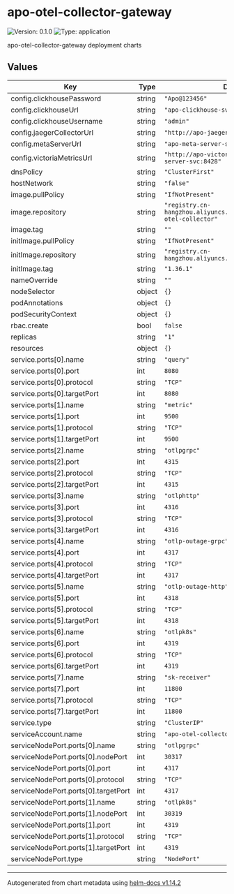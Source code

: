 # apo-otel-collector-gateway

![Version: 0.1.0](https://img.shields.io/badge/Version-0.1.0-informational?style=flat-square) ![Type: application](https://img.shields.io/badge/Type-application-informational?style=flat-square)

apo-otel-collector-gateway deployment charts

## Values

| Key | Type | Default | Description |
|-----|------|---------|-------------|
| config.clickhousePassword | string | `"Apo@123456"` |  |
| config.clickhouseUrl | string | `"apo-clickhouse-svc:9000"` |  |
| config.clickhouseUsername | string | `"admin"` |  |
| config.jaegerCollectorUrl | string | `"http://apo-jaeger-collector-svc:4317"` |  |
| config.metaServerUrl | string | `"apo-meta-server-svc:8080"` |  |
| config.victoriaMetricsUrl | string | `"http://apo-victoria-metrics-single-server-svc:8428"` |  |
| dnsPolicy | string | `"ClusterFirst"` |  |
| hostNetwork | string | `"false"` |  |
| image.pullPolicy | string | `"IfNotPresent"` |  |
| image.repository | string | `"registry.cn-hangzhou.aliyuncs.com/kindlingx/apo-otel-collector"` |  |
| image.tag | string | `""` |  |
| initImage.pullPolicy | string | `"IfNotPresent"` |  |
| initImage.repository | string | `"registry.cn-hangzhou.aliyuncs.com/kindlingx/busybox"` |  |
| initImage.tag | string | `"1.36.1"` |  |
| nameOverride | string | `""` |  |
| nodeSelector | object | `{}` |  |
| podAnnotations | object | `{}` |  |
| podSecurityContext | object | `{}` |  |
| rbac.create | bool | `false` |  |
| replicas | string | `"1"` |  |
| resources | object | `{}` |  |
| service.ports[0].name | string | `"query"` |  |
| service.ports[0].port | int | `8080` |  |
| service.ports[0].protocol | string | `"TCP"` |  |
| service.ports[0].targetPort | int | `8080` |  |
| service.ports[1].name | string | `"metric"` |  |
| service.ports[1].port | int | `9500` |  |
| service.ports[1].protocol | string | `"TCP"` |  |
| service.ports[1].targetPort | int | `9500` |  |
| service.ports[2].name | string | `"otlpgrpc"` |  |
| service.ports[2].port | int | `4315` |  |
| service.ports[2].protocol | string | `"TCP"` |  |
| service.ports[2].targetPort | int | `4315` |  |
| service.ports[3].name | string | `"otlphttp"` |  |
| service.ports[3].port | int | `4316` |  |
| service.ports[3].protocol | string | `"TCP"` |  |
| service.ports[3].targetPort | int | `4316` |  |
| service.ports[4].name | string | `"otlp-outage-grpc"` |  |
| service.ports[4].port | int | `4317` |  |
| service.ports[4].protocol | string | `"TCP"` |  |
| service.ports[4].targetPort | int | `4317` |  |
| service.ports[5].name | string | `"otlp-outage-http"` |  |
| service.ports[5].port | int | `4318` |  |
| service.ports[5].protocol | string | `"TCP"` |  |
| service.ports[5].targetPort | int | `4318` |  |
| service.ports[6].name | string | `"otlpk8s"` |  |
| service.ports[6].port | int | `4319` |  |
| service.ports[6].protocol | string | `"TCP"` |  |
| service.ports[6].targetPort | int | `4319` |  |
| service.ports[7].name | string | `"sk-receiver"` |  |
| service.ports[7].port | int | `11800` |  |
| service.ports[7].protocol | string | `"TCP"` |  |
| service.ports[7].targetPort | int | `11800` |  |
| service.type | string | `"ClusterIP"` |  |
| serviceAccount.name | string | `"apo-otel-collector-gateway"` |  |
| serviceNodePort.ports[0].name | string | `"otlpgrpc"` |  |
| serviceNodePort.ports[0].nodePort | int | `30317` |  |
| serviceNodePort.ports[0].port | int | `4317` |  |
| serviceNodePort.ports[0].protocol | string | `"TCP"` |  |
| serviceNodePort.ports[0].targetPort | int | `4317` |  |
| serviceNodePort.ports[1].name | string | `"otlpk8s"` |  |
| serviceNodePort.ports[1].nodePort | int | `30319` |  |
| serviceNodePort.ports[1].port | int | `4319` |  |
| serviceNodePort.ports[1].protocol | string | `"TCP"` |  |
| serviceNodePort.ports[1].targetPort | int | `4319` |  |
| serviceNodePort.type | string | `"NodePort"` |  |

----------------------------------------------
Autogenerated from chart metadata using [helm-docs v1.14.2](https://github.com/norwoodj/helm-docs/releases/v1.14.2)
